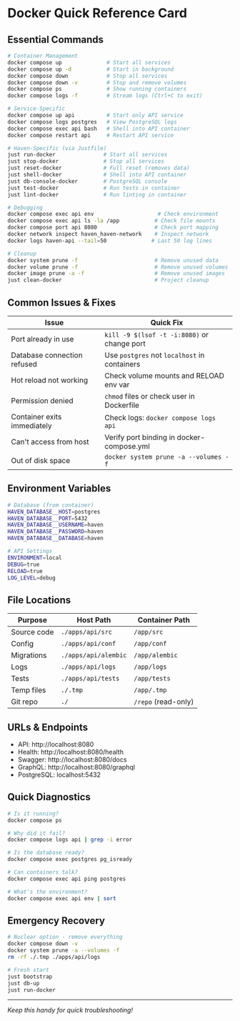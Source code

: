 # Docker Quick Reference Card

## Essential Commands

```bash
# Container Management
docker compose up              # Start all services
docker compose up -d           # Start in background
docker compose down            # Stop all services
docker compose down -v         # Stop and remove volumes
docker compose ps              # Show running containers
docker compose logs -f         # Stream logs (Ctrl+C to exit)

# Service-Specific
docker compose up api          # Start only API service
docker compose logs postgres   # View PostgreSQL logs
docker compose exec api bash   # Shell into API container
docker compose restart api     # Restart API service

# Haven-Specific (via Justfile)
just run-docker               # Start all services
just stop-docker              # Stop all services
just reset-docker             # Full reset (removes data)
just shell-docker             # Shell into API container
just db-console-docker        # PostgreSQL console
just test-docker              # Run tests in container
just lint-docker              # Run linting in container

# Debugging
docker compose exec api env                    # Check environment
docker compose exec api ls -la /app           # Check file mounts
docker compose port api 8080                  # Check port mapping
docker network inspect haven_haven-network    # Inspect network
docker logs haven-api --tail=50              # Last 50 log lines

# Cleanup
docker system prune -f                        # Remove unused data
docker volume prune -f                        # Remove unused volumes
docker image prune -a -f                      # Remove unused images
just clean-docker                             # Project cleanup
```

## Common Issues & Fixes

| Issue | Quick Fix |
|-------|-----------|
| Port already in use | `kill -9 $(lsof -t -i:8080)` or change port |
| Database connection refused | Use `postgres` not `localhost` in containers |
| Hot reload not working | Check volume mounts and RELOAD env var |
| Permission denied | `chmod` files or check user in Dockerfile |
| Container exits immediately | Check logs: `docker compose logs api` |
| Can't access from host | Verify port binding in docker-compose.yml |
| Out of disk space | `docker system prune -a --volumes -f` |

## Environment Variables

```bash
# Database (from container)
HAVEN_DATABASE__HOST=postgres
HAVEN_DATABASE__PORT=5432
HAVEN_DATABASE__USERNAME=haven
HAVEN_DATABASE__PASSWORD=haven
HAVEN_DATABASE__DATABASE=haven

# API Settings
ENVIRONMENT=local
DEBUG=true
RELOAD=true
LOG_LEVEL=debug
```

## File Locations

| Purpose | Host Path | Container Path |
|---------|-----------|----------------|
| Source code | `./apps/api/src` | `/app/src` |
| Config | `./apps/api/conf` | `/app/conf` |
| Migrations | `./apps/api/alembic` | `/app/alembic` |
| Logs | `./apps/api/logs` | `/app/logs` |
| Tests | `./apps/api/tests` | `/app/tests` |
| Temp files | `./.tmp` | `/app/.tmp` |
| Git repo | `./` | `/repo` (read-only) |

## URLs & Endpoints

- API: http://localhost:8080
- Health: http://localhost:8080/health
- Swagger: http://localhost:8080/docs
- GraphQL: http://localhost:8080/graphql
- PostgreSQL: localhost:5432

## Quick Diagnostics

```bash
# Is it running?
docker compose ps

# Why did it fail?
docker compose logs api | grep -i error

# Is the database ready?
docker compose exec postgres pg_isready

# Can containers talk?
docker compose exec api ping postgres

# What's the environment?
docker compose exec api env | sort
```

## Emergency Recovery

```bash
# Nuclear option - remove everything
docker compose down -v
docker system prune -a --volumes -f
rm -rf ./.tmp ./apps/api/logs

# Fresh start
just bootstrap
just db-up
just run-docker
```

---
*Keep this handy for quick troubleshooting!*